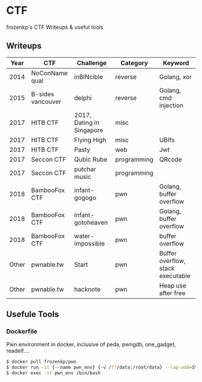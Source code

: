 # CTF

frozenkp's CTF Writeups & useful tools

## Writeups

| Year  | CTF               | Challenge                 | Category    | Keyword                           |
| ----- | ----------------- | ------------------------- | ----------- | --------------------------------- |
| 2014  | NoConName qual    | inBINcible                | reverse     | Golang, xor                       |
| 2015  | B-sides vancouver | delphi                    | reverse     | Golang, cmd injection             |
| 2017  | HITB CTF          | 2017, Dating in Singapore | misc        |                                   |
| 2017  | HITB CTF          | Flying High               | misc        | UBIfs                             |
| 2017  | HITB CTF          | Pasty                     | web         | Jwt                               |
| 2017  | Seccon CTF        | Qubic Rube                | programming | QRcode                            |
| 2017  | Seccon CTF        | putchar music             | programming |                                   |
| 2018  | BambooFox CTF     | infant-gogogo             | pwn         | Golang, buffer overflow           |
| 2018  | BambooFox CTF     | infant-gotoheaven         | pwn         | Golang, buffer overflow           |
| 2018  | BambooFox CTF     | water-impossible          | pwn         | buffer overflow                   |
| Other | pwnable.tw        | Start                     | pwn         | Buffer overflow, stack executable |
| Other | pwnable.tw        | hacknote                  | pwn         | Heap use after free               |

## Usefule Tools

### Dockerfile

Pwn environment in docker, inclusive of peda, pwngdb, one_gadget, readelf….

```bash
$ docker pull frozenkp/pwn
$ docker run -it {--name pwn_env} {-v /??/data:/root/data} --cap-add=SYS_PTRACE --security-opt seccomp=unconfined frozenkp/pwn /bin/bash
$ docker exec -it pwn_env /bin/bash
```

